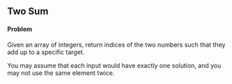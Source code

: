 ## Two Sum
#### Problem
Given an array of integers, return indices of the two numbers such that they add up to a specific target.

You may assume that each input would have exactly one solution, and you may not use the same element twice.